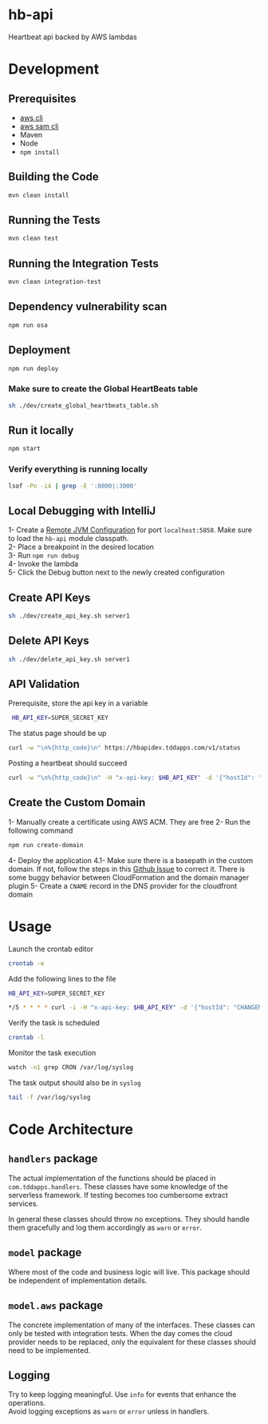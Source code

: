 # hb-api  

Heartbeat api backed by AWS lambdas

# Development  

## Prerequisites  

- [aws cli](https://docs.aws.amazon.com/cli/latest/userguide/installing.html)  
- [aws sam cli](https://github.com/awslabs/aws-sam-cli/blob/develop/docs/installation.rst)  
- Maven
- Node
- `npm install`

## Building the Code  

```bash
mvn clean install
```

## Running the Tests  

```bash
mvn clean test
```

## Running the Integration Tests  

```bash
mvn clean integration-test
```

## Dependency vulnerability scan  

```bash
npm run osa
```

## Deployment  

```bash
npm run deploy
```

### Make sure to create the Global HeartBeats table  

```bash
sh ./dev/create_global_heartbeats_table.sh
```

## Run it locally  

```bash
npm start
```

### Verify everything is running locally  

```bash
lsof -Pn -i4 | grep -E ':8000|:3000'
```

## Local Debugging with IntelliJ  

1- Create a [Remote JVM Configuration](https://www.jetbrains.com/help/idea/run-debug-configuration-remote-debug.html) for port `localhost:5858`. Make sure to load the `hb-api` module classpath.  
2- Place a breakpoint in the desired location  
3- Run `npm run debug`  
4- Invoke the lambda  
5- Click the Debug button next to the newly created configuration  


## Create API Keys  

```bash
sh ./dev/create_api_key.sh server1
```

## Delete API Keys  

```bash
sh ./dev/delete_api_key.sh server1
```

## API Validation  

Prerequisite, store the api key in a variable

```bash
 HB_API_KEY=SUPER_SECRET_KEY
```

The status page should be up

```bash
curl -w "\n%{http_code}\n" https://hbapidev.tddapps.com/v1/status
```

Posting a heartbeat should succeed

```bash
curl -w "\n%{http_code}\n" -H "x-api-key: $HB_API_KEY" -d '{"hostId": "testHost1"}' -X POST https://hbapidev.tddapps.com/v1/hearbeat
```

## Create the Custom Domain
  
1- Manually create a certificate using AWS ACM. They are free
2- Run the following command

```bash
npm run create-domain
```

4- Deploy the application
4.1- Make sure there is a basepath in the custom domain. If not, follow the steps in this [Github Issue](https://github.com/amplify-education/serverless-domain-manager/issues/57) to correct it. There is some buggy behavior between CloudFormation and the domain manager plugin
5- Create a `CNAME` record in the DNS provider for the cloudfront domain

# Usage  

Launch the crontab editor

```bash
crontab -e
```

Add the following lines to the file

```bash
HB_API_KEY=SUPER_SECRET_KEY

*/5 * * * * curl -i -H "x-api-key: $HB_API_KEY" -d '{"hostId": "CHANGEME"}' -X POST https://hbapidev.tddapps.com/v1/hearbeat | logger -p local0.notice
```

Verify the task is scheduled

```bash
crontab -l
```

Monitor the task execution

```bash
watch -n1 grep CRON /var/log/syslog
```

The task output should also be in `syslog`

```bash
tail -f /var/log/syslog
```

# Code Architecture

## `handlers` package  
The actual implementation of the functions should be placed in `com.tddapps.handlers`. These classes have some knowledge of the serverless framework. If testing becomes too cumbersome extract services.  

In general these classes should throw no exceptions. They should handle them gracefully and log them accordingly as `warn` or `error`.  

## `model` package  

Where most of the code and business logic will live. This package should be independent of implementation details.  

## `model.aws` package  

The concrete implementation of many of the interfaces. These classes can only be tested with integration tests. When the day comes the cloud provider needs to be replaced, only the equivalent for these classes should need to be implemented.    

## Logging  

Try to keep logging meaningful. Use `info` for events that enhance the operations.  
Avoid logging exceptions as `warn` or `error` unless in handlers.  

